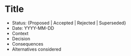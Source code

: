 # Title
- Status: {Proposed | Accepted | Rejected | Superseded}
- Date: YYYY-MM-DD
- Context
- Decision
- Consequences
- Alternatives considered
